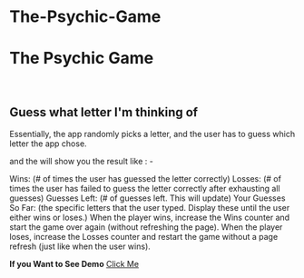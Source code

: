 # The-Psychic-Game

<h1>The Psychic Game</h1>
<br>
<h2>Guess what letter I'm thinking of</h2>
<p>Essentially, the app randomly picks a letter, and the user has to guess which letter the app chose.</p>
<p>and the will show you the result like : -</p>

Wins: (# of times the user has guessed the letter correctly)
Losses: (# of times the user has failed to guess the letter correctly after exhausting all guesses)
Guesses Left: (# of guesses left. This will update)
Your Guesses So Far: (the specific letters that the user typed. Display these until the user either wins or loses.)
When the player wins, increase the Wins counter and start the game over again (without refreshing the page).
When the player loses, increase the Losses counter and restart the game without a page refresh (just like when the user wins).

<strong>If you Want to See Demo</strong> <a href = "https://nebiyouk.github.io/The-Psychic-Game" target = "_blank">Click Me</a>
